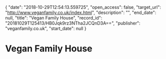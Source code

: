 {
  "date": "2018-10-29T12:54:13.559725", 
  "open_access": false, 
  "target_url": "http://www.veganfamily.co.uk/index.html", 
  "description": "", 
  "end_date": null, 
  "title": "Vegan Family House", 
  "record_id": "20181029T125413/HB0Jqk9rz3NTha2JCQnD3A==", 
  "publisher": "veganfamily.co.uk", 
  "start_date": null
}

# Vegan Family House

